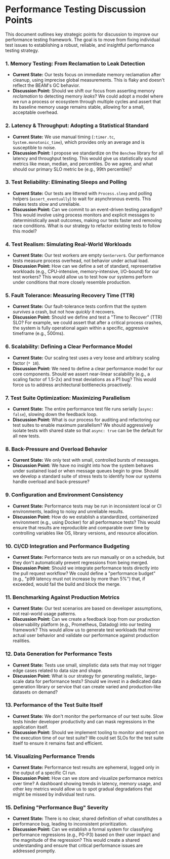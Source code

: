
# Performance Testing Discussion Points

This document outlines key strategic points for discussion to improve our performance testing framework. The goal is to move from fixing individual test issues to establishing a robust, reliable, and insightful performance testing strategy.

### 1. Memory Testing: From Reclamation to Leak Detection

*   **Current State:** Our tests focus on immediate memory reclamation after cleanup, using imprecise global measurements. This is flaky and doesn't reflect the BEAM's GC behavior.
*   **Discussion Point:** Should we shift our focus from asserting memory *reclamation* to detecting memory *leaks*? We could adopt a model where we run a process or ecosystem through multiple cycles and assert that its baseline memory usage remains stable, allowing for a small, acceptable overhead.

### 2. Latency & Throughput: Adopting a Statistical Standard

*   **Current State:** We use manual timing (`:timer.tc`, `System.monotonic_time`), which provides only an average and is susceptible to noise.
*   **Discussion Point:** I propose we standardize on the `Benchee` library for all latency and throughput testing. This would give us statistically sound metrics like mean, median, and percentiles. Do we agree, and what should our primary SLO metric be (e.g., 99th percentile)?

### 3. Test Reliability: Eliminating Sleeps and Polling

*   **Current State:** Our tests are littered with `Process.sleep` and polling helpers (`assert_eventually`) to wait for asynchronous events. This makes tests slow and unreliable.
*   **Discussion Point:** Can we commit to an event-driven testing paradigm? This would involve using process monitors and explicit messages to deterministically await outcomes, making our tests faster and removing race conditions. What is our strategy to refactor existing tests to follow this model?

### 4. Test Realism: Simulating Real-World Workloads

*   **Current State:** Our test workers are empty `GenServer`s. Our performance tests measure process overhead, not behavior under actual load.
*   **Discussion Point:** How can we define a set of standard, representative workloads (e.g., CPU-intensive, memory-intensive, I/O-bound) for our test workers? This would allow us to test how our systems perform under conditions that more closely resemble production.

### 5. Fault Tolerance: Measuring Recovery Time (TTR)

*   **Current State:** Our fault-tolerance tests confirm that the system *survives* a crash, but not how *quickly* it recovers.
*   **Discussion Point:** Should we define and test a "Time to Recover" (TTR) SLO? For example, we could assert that after a critical process crashes, the system is fully operational again within a specific, aggressive timeframe (e.g., 500ms).

### 6. Scalability: Defining a Clear Performance Model

*   **Current State:** Our scaling test uses a very loose and arbitrary scaling factor (`* 10`).
*   **Discussion Point:** We need to define a clear performance model for our core components. Should we assert near-linear scalability (e.g., a scaling factor of 1.5-2x) and treat deviations as a P1 bug? This would force us to address architectural bottlenecks proactively.

### 7. Test Suite Optimization: Maximizing Parallelism

*   **Current State:** The entire performance test file runs serially (`async: false`), slowing down the feedback loop.
*   **Discussion Point:** What is our process for auditing and refactoring our test suites to enable maximum parallelism? We should aggressively isolate tests with shared state so that `async: true` can be the default for all new tests.

### 8. Back-Pressure and Overload Behavior

*   **Current State:** We only test with small, controlled bursts of messages.
*   **Discussion Point:** We have no insight into how the system behaves under sustained load or when message queues begin to grow. Should we develop a standard suite of stress tests to identify how our systems handle overload and back-pressure?

### 9. Configuration and Environment Consistency

*   **Current State:** Performance tests may be run in inconsistent local or CI environments, leading to noisy and unreliable results.
*   **Discussion Point:** How do we establish a standardized, containerized environment (e.g., using Docker) for all performance tests? This would ensure that results are reproducible and comparable over time by controlling variables like OS, library versions, and resource allocation.

### 10. CI/CD Integration and Performance Budgeting

*   **Current State:** Performance tests are run manually or on a schedule, but they don't automatically prevent regressions from being merged.
*   **Discussion Point:** Should we integrate performance tests directly into the pull request workflow? We could define a "performance budget" (e.g., "p99 latency must not increase by more than 5%") that, if exceeded, would fail the build and block the merge.

### 11. Benchmarking Against Production Metrics

*   **Current State:** Our test scenarios are based on developer assumptions, not real-world usage patterns.
*   **Discussion Point:** Can we create a feedback loop from our production observability platform (e.g., Prometheus, Datadog) into our testing framework? This would allow us to generate test workloads that mirror actual user behavior and validate our performance against production realities.

### 12. Data Generation for Performance Tests

*   **Current State:** Tests use small, simplistic data sets that may not trigger edge cases related to data size and shape.
*   **Discussion Point:** What is our strategy for generating realistic, large-scale data for performance tests? Should we invest in a dedicated data generation library or service that can create varied and production-like datasets on demand?

### 13. Performance of the Test Suite Itself

*   **Current State:** We don't monitor the performance of our test suite. Slow tests hinder developer productivity and can mask regressions in the application itself.
*   **Discussion Point:** Should we implement tooling to monitor and report on the execution time of our test suite? We could set SLOs for the test suite itself to ensure it remains fast and efficient.

### 14. Visualizing Performance Trends

*   **Current State:** Performance test results are ephemeral, logged only in the output of a specific CI run.
*   **Discussion Point:** How can we store and visualize performance metrics over time? A dashboard showing trends in latency, memory usage, and other key metrics would allow us to spot gradual degradations that might be missed by individual test runs.

### 15. Defining "Performance Bug" Severity

*   **Current State:** There is no clear, shared definition of what constitutes a performance bug, leading to inconsistent prioritization.
*   **Discussion Point:** Can we establish a formal system for classifying performance regressions (e.g., P0-P3) based on their user impact and the magnitude of the regression? This would create a shared understanding and ensure that critical performance issues are addressed promptly.
